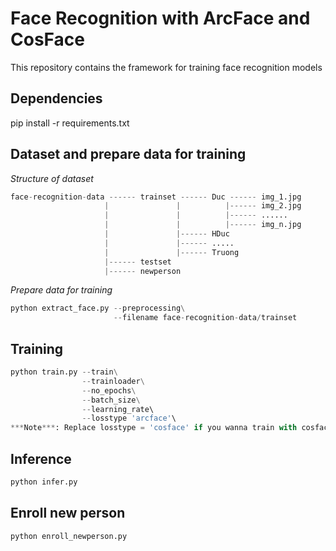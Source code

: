 # Face Recognition with ArcFace and CosFace
This repository contains the framework for training face recognition models
## Dependencies
pip install -r requirements.txt
## Dataset and prepare data for training
*Structure of dataset*

```python
face-recognition-data ------ trainset ------ Duc ------ img_1.jpg
                     |               |          |------ img_2.jpg
                     |               |          |------ ......
                     |               |          |------ img_n.jpg
                     |               |------ HDuc
                     |               |------ .....
                     |               |------ Truong
                     |------ testset
                     |------ newperson
```
*Prepare data for training*
```python
python extract_face.py --preprocessing\
                       --filename face-recognition-data/trainset
```

## Training
```python
python train.py --train\
                --trainloader\
                --no_epochs\
                --batch_size\
                --learning_rate\               
                --losstype 'arcface'\    
***Note***: Replace losstype = 'cosface' if you wanna train with cosface
```

## Inference
```python
python infer.py
```

## Enroll new person
```python
python enroll_newperson.py
```
